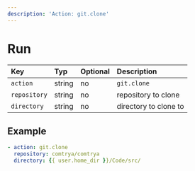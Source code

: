```yaml
---
description: 'Action: git.clone'
---
```


# Run

| Key          | Typ    | Optional | Description           |
| :----------- | :----- | :------- | :-------------------- |
| `action`     | string | no       | `git.clone`           |
| `repository` | string | no       | repository to clone   |
| `directory`  | string | no       | directory to clone to |

## Example

```yaml
- action: git.clone
  repository: comtrya/comtrya
  directory: {{ user.home_dir }}/Code/src/
```
